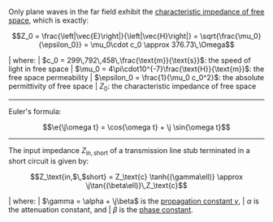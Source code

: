 Only plane waves in the far field exhibit the
[characteristic impedance of free space](https://en.wikipedia.org/wiki/Impedance_of_free_space), which is exactly:

$$Z_0 = \frac{\left|\vec{E}\right|}{\left|\vec{H}\right|} = \sqrt{\frac{\mu_0}{\epsilon_0}} = \mu_0\cdot c_0 \approx 376.73\,\Omega$$

| where:
| $c_0 = 299\,792\,458\,\frac{\text{m}}{\text{s}}$: the speed of light in free space
| $\mu_0 = 4\pi\cdot10^{-7}\frac{\text{H}}{\text{m}}$: the free space permeability
| $\epsilon_0 = \frac{1}{\mu_0 c_0^2}$: the absolute permittivity of free space
| $Z_0$: the characteristic impedance of free space

---

Euler's formula:

$$\e{\j\omega t} = \cos{\omega t} + \j \sin{\omega t}$$

---

The input impedance $Z_\text{in,$\,$short}$ of a transmission line stub terminated in a short circuit is given by:

$$Z_\text{in,$\,$short} = Z_\text{c} \tanh{(\gamma\ell)} \approx \j\tan{(\beta\ell)}\,Z_\text{c}$$

| where:
| $\gamma = \alpha + \j\beta$ is the [propagation constant $\gamma$](https://en.wikipedia.org/wiki/Propagation_constant#Definition),
| $\alpha$ is the attenuation constant, and
| $\beta$ is the [phase constant](https://en.wikipedia.org/wiki/Propagation_constant#Phase_constant).
